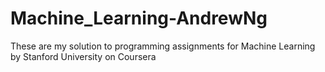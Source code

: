 # Machine_Learning-AndrewNg
These are my solution to programming assignments for Machine Learning by Stanford University on Coursera
